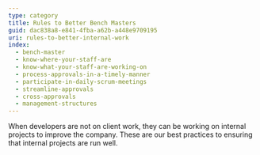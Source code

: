 ```yaml
---
type: category
title: Rules to Better Bench Masters
guid: dac838a8-e841-4fba-a62b-a448e9709195
uri: rules-to-better-internal-work
index:
  - bench-master
  - know-where-your-staff-are
  - know-what-your-staff-are-working-on
  - process-approvals-in-a-timely-manner
  - participate-in-daily-scrum-meetings
  - streamline-approvals
  - cross-approvals
  - management-structures
---
```


When developers are not on client work, they can be working on internal projects to improve the company. These are our best practices to ensuring that internal projects are run well.
